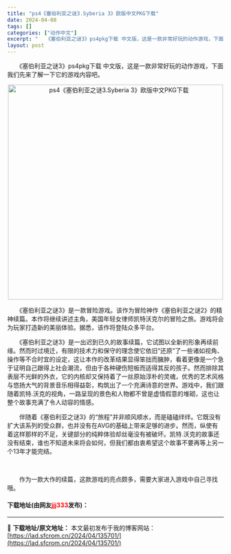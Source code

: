 ```yaml
---
title: "ps4《塞伯利亚之谜3.Syberia 3》欧版中文PKG下载"
date: 2024-04-08
tags: []
categories: ["动作中文"]
excerpt: "　　《塞伯利亚之谜3》ps4pkg下载 中文版，这是一款非常好玩的动作游戏，下面我们先来了解一下它的游戏内容吧。 　　《塞伯利亚之谜3》是一款冒险游戏。该作为冒险神作《塞伯利亚之谜2》的精神续篇。本作将继续讲述主角，美国年轻女律师凯特沃克尔的冒险之旅。游戏将会为玩家打造新的美丽体验。据悉，该作将登陆&hellip;"
layout: post
---
```


 <p>　　《塞伯利亚之谜3》ps4pkg下载 中文版，这是一款非常好玩的动作游戏，下面我们先来了解一下它的游戏内容吧。</p> <p align="center"><img border="0" src="https://lad.sfcrom.cn/wp-content/uploads/2024/04/20240408_661356f615f59.webp" width="500" alt="ps4《塞伯利亚之谜3.Syberia 3》欧版中文PKG下载" /></p> <p>　　《塞伯利亚之谜3》是一款冒险游戏。该作为冒险神作《塞伯利亚之谜2》的精神续篇。本作将继续讲述主角，美国年轻女律师凯特沃克尔的冒险之旅。游戏将会为玩家打造新的美丽体验。据悉，该作将登陆众多平台。</p> <p>　　《塞伯利亚之谜3》是一出迟到已久的故事续篇，它试图以全新的形象再续前缘。然而时过境迁，有限的技术力和保守的理念使它依旧&ldquo;还原&rdquo;了一些诸如视角、操作等不合时宜的设定，这让本作的改革结果显得笨拙而臃肿，看着更像是一个急于证明自己跟得上社会潮流，但由于各种硬伤短板而适得其反的孩子。然而排除其表层不光鲜的外衣，它的内核却又保持着了一丝原始淳朴的灵魂，优秀的艺术风格与悠扬大气的背景音乐相得益彰，构筑出了一个充满诗意的世界。游戏中，我们跟随着凯特.沃克的视角，一路呈现的景色和人物都不曾是虚情假意的堆砌，这也让整个故事充满了令人动容的情感。</p> <p>　　伴随着《塞伯利亚之谜3》的&ldquo;旅程&rdquo;并非顺风顺水，而是磕磕绊绊。它既没有扩大该系列的受众群，也并没有在AVG的基础上带来足够的进步。然而，纵使有着这样那样的不足，关键部分的纯粹体验却丝毫没有被破坏。凯特.沃克的故事还没有结束，谁也不知道未来将会如何，但我们都由衷希望这个故事不要再等上另一个13年才能完结。</p> <p>&nbsp;</p> <p>　　作为一款大作的续篇，这款游戏的亮点颇多，需要大家进入游戏中自己寻找哦。</p> <p><h4>下载地址(由网友<font color="red">jjj333</font>发布)：</h4></p> 

---
📖 **下载地址/原文地址：** 本文最初发布于我的博客网站：[https://lad.sfcrom.cn/2024/04/135701/](https://lad.sfcrom.cn/2024/04/135701/)
